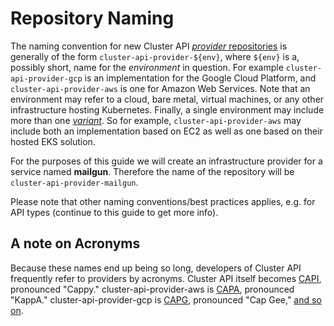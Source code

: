 # Repository Naming

The naming convention for new Cluster API [_provider_ repositories][repo-naming]
is generally of the form `cluster-api-provider-${env}`, where `${env}` is a,
possibly short, name for the _environment_ in question. For example
`cluster-api-provider-gcp` is an implementation for the Google Cloud Platform,
and `cluster-api-provider-aws` is one for Amazon Web Services. Note that an
environment may refer to a cloud, bare metal, virtual machines, or any other
infrastructure hosting Kubernetes. Finally, a single environment may include
more than one [_variant_][variant-naming]. So for example,
`cluster-api-provider-aws` may include both an implementation based on EC2 as
well as one based on their hosted EKS solution.

For the purposes of this guide we will create an infrastructure provider for a
service named **mailgun**. Therefore the name of the repository will be
`cluster-api-provider-mailgun`.

Please note that other naming conventions/best practices applies, e.g. for
API types (continue to this guide to get more info).

## A note on Acronyms

Because these names end up being so long, developers of Cluster API frequently refer to providers by acronyms.
Cluster API itself becomes [CAPI], pronounced "Cappy."
cluster-api-provider-aws is [CAPA], pronounced "KappA."
cluster-api-provider-gcp is [CAPG], pronounced "Cap Gee," [and so on][letterc].

[CAPI]: ../../../reference/glossary.md#capi
[CAPA]: ../../../reference/glossary.md#capa
[CAPG]: ../../../reference/glossary.md#capg
[letterc]: ../../../reference/glossary.md#c
[repo-naming]: https://github.com/kubernetes-sigs/cluster-api/issues/383
[variant-naming]: https://github.com/kubernetes-sigs/cluster-api/issues/480
